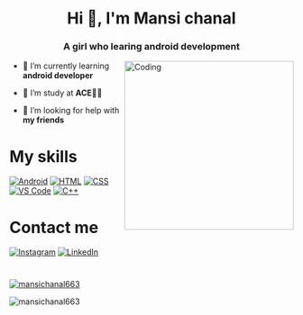 
<h1 align="center">Hi 👋, I'm Mansi chanal</h1>
<h3 align="center">A girl who learing android development</h3>
<img align="right" alt="Coding" width="300" src="https://img.freepik.com/premium-vector/cute-girl-working-laptop-with-cat-cartoon_138676-3025.jpg?w=740">


- 🔭 I’m currently learning **android developer**

- 🏫 I’m study at **ACE🧑‍🏫**

- 🤝 I’m looking for help with **my friends**

##

#  My skills
[![Android](https://img.shields.io/badge/Android-%23000000.svg?style=for-the-badge&logo=android&logoColor=3DDC84)](https://www.android.com)
[![HTML](https://img.shields.io/badge/HTML-%23E34F26.svg?style=for-the-badge&logo=html5&logoColor=white)](https://developer.mozilla.org/en-US/docs/Web/HTML)
[![CSS](https://img.shields.io/badge/CSS-%231572B6.svg?style=for-the-badge&logo=css3&logoColor=white)](https://developer.mozilla.org/en-US/docs/Web/CSS)
[![VS Code](https://img.shields.io/badge/VS_Code-%23007ACC.svg?style=for-the-badge&logo=visual%20studio%20code&logoColor=white)](https://code.visualstudio.com)
[![C++](https://img.shields.io/badge/C++-%2300599C.svg?style=for-the-badge&logo=c%2B%2B&logoColor=white)](https://en.cppreference.com/)


# Contact me
[![Instagram](https://img.shields.io/badge/Instagram-%23000000.svg?style=for-the-badge&logo=instagram&logoColor=E4405F)](https://www.instagram.com/meha.k_663/)
[![LinkedIn](https://img.shields.io/badge/LinkedIn-%23000000.svg?style=for-the-badge&logo=linkedin&logoColor=0077B5)](http://www.linkedin.com/in/mansichanal)

#
<p align="left">
  <a href="https://github.com/ryo-ma/github-profile-trophy">
    <img src="https://github-profile-trophy.vercel.app/?username=mansichanal663&theme=darkhub" alt="mansichanal663" />
  </a>
</p>

<p align="left"> <img src="https://komarev.com/ghpvc/?username=mansichanal663&label=Profile%20views&color=0e75b6&style=flat" alt="mansichanal663" /> </p>
